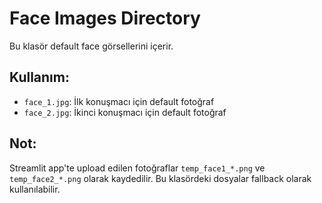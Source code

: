 # Face Images Directory

Bu klasör default face görsellerini içerir.

## Kullanım:
- `face_1.jpg`: İlk konuşmacı için default fotoğraf
- `face_2.jpg`: İkinci konuşmacı için default fotoğraf

## Not:
Streamlit app'te upload edilen fotoğraflar `temp_face1_*.png` ve `temp_face2_*.png` olarak kaydedilir.
Bu klasördeki dosyalar fallback olarak kullanılabilir.